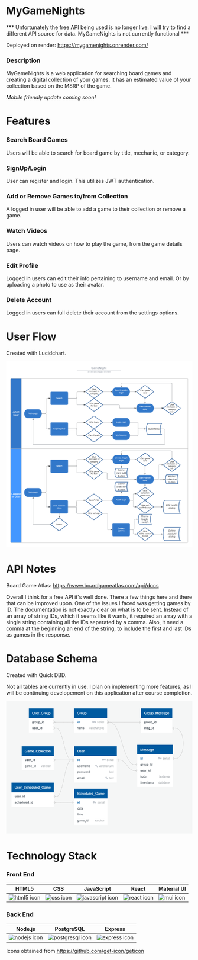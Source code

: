 # MyGameNights

*** Unfortunately the free API being used is no longer live. I will try to find a different API source for data. MyGameNights is not currently functional ***

Deployed on render: https://mygamenights.onrender.com/

### Description

MyGameNights is a web application for searching board games and creating a digital collection of your games. It has an estimated value of your collection based on the MSRP of the game.

<i> Mobile friendly update coming soon! </i>

# Features

### Search Board Games

Users will be able to search for board game by title, mechanic, or category.

### SignUp/Login

User can register and login. This utilizes JWT authentication.

### Add or Remove Games to/from Collection

A logged in user will be able to add a game to their collection or remove a game.

### Watch Videos

Users can watch videos on how to play the game, from the game details page.

### Edit Profile

Logged in users can edit their info pertaining to username and email. Or by uploading a photo to use as their avatar.

### Delete Account

Logged in users can full delete their account from the settings options.

# User Flow

Created with Lucidchart.

![GameNight user flow](/prep/GameNight-user-flow.png)

# API Notes

Board Game Atlas: https://www.boardgameatlas.com/api/docs

Overall I think for a free API it's well done. There a few things here and there that can be improved upon. One of the issues I faced was getting games by ID. The documentation is not exactly clear on what is to be sent. Instead of an array of string IDs, which it seems like it wants, it required an array with a single string containing all the IDs seperated by a comma. Also, it need a comma at the beginning an end of the string, to include the first and last IDs as games in the response.

# Database Schema

Created with Quick DBD.

Not all tables are currently in use. I plan on implementing more features, as I will be continuing developement on this application after course completion.

![GameNight schema](/prep/QuickDBD-Capstone-2.png)

# Technology Stack

### Front End

| HTML5                                                                                                                       | CSS                                                                         | JavaScript                                                                                                                           | React                                                                                                                      | Material UI                                                                                                                    |
| --------------------------------------------------------------------------------------------------------------------------- | --------------------------------------------------------------------------- | ------------------------------------------------------------------------------------------------------------------------------------ | -------------------------------------------------------------------------------------------------------------------------- | ------------------------------------------------------------------------------------------------------------------------------ |
| ![html5 icon](https://raw.githubusercontent.com/get-icon/geticon/fc0f660daee147afb4a56c64e12bde6486b73e39/icons/html-5.svg) | ![css icon](https://github.com/get-icon/geticon/raw/master/icons/css-3.svg) | ![javascript icon](https://raw.githubusercontent.com/get-icon/geticon/fc0f660daee147afb4a56c64e12bde6486b73e39/icons/javascript.svg) | ![react icon](https://raw.githubusercontent.com/get-icon/geticon/fc0f660daee147afb4a56c64e12bde6486b73e39/icons/react.svg) | ![mui icon](https://raw.githubusercontent.com/get-icon/geticon/fc0f660daee147afb4a56c64e12bde6486b73e39/icons/material-ui.svg) |

### Back End

| Node.js                                                                                                                      | PostgreSQL                                                                              | Express                                                                                                                        |
| ---------------------------------------------------------------------------------------------------------------------------- | --------------------------------------------------------------------------------------- | ------------------------------------------------------------------------------------------------------------------------------ |
| ![nodejs icon](https://raw.githubusercontent.com/get-icon/geticon/fc0f660daee147afb4a56c64e12bde6486b73e39/icons/nodejs.svg) | ![postgresql icon](https://github.com/get-icon/geticon/raw/master/icons/postgresql.svg) | ![express icon](https://raw.githubusercontent.com/get-icon/geticon/fc0f660daee147afb4a56c64e12bde6486b73e39/icons/express.svg) |

Icons obtained from https://github.com/get-icon/geticon
